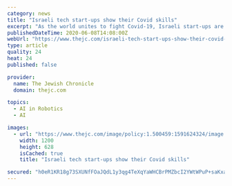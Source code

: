 ```yaml
---
category: news
title: "Israeli tech start-ups show their Covid skills"
excerpt: "As the world unites to fight Covid-19, Israeli start-ups are mobilising with many pivoting into healthcare. “In their nature, start-ups need to be flexible and adapt quickly to changes in order to meet opportunities when they occur,"
publishedDateTime: 2020-06-08T14:08:00Z
webUrl: "https://www.thejc.com/israeli-tech-start-ups-show-their-covid-skills-1.500458"
type: article
quality: 24
heat: 24
published: false

provider:
  name: The Jewish Chronicle
  domain: thejc.com

topics:
  - AI in Robotics
  - AI

images:
  - url: "https://www.thejc.com/image/policy:1.500459:1591624324/image.jpg?a=191%3A100&q=0.6&w=1200&$p$a$q$w=e3c1d56"
    width: 1200
    height: 628
    isCached: true
    title: "Israeli tech start-ups show their Covid skills"

secured: "h0eR1KR18g73SXUNfFOaJQdL1y3qg4TeXqYaWHCBrPMZbcI2YWtWPuP+saKxagJZ3FoW/hkyeHZ460F1JywgnvZgaFRpl5+WkSFV67ZKzkkBu1hE2qJ4P1+BFJyrFA7LnmOLblUR3Jsut214y5+nMC22PMXx6PYq2iIoaUrCSEca5hGcrG5PwIwHB7KKcH+IOVbpnuiPZqhbKUrGirLYzLoBrwVNC/z9M0imrgzzL2V8+85OPrH7PGD9mr9OR2FHYXf9lJNJIS6PUSf0/2bgiDWJYfDJO0ovSDPkJGMh0hgZWhUfuMehQ67iubhTW19TUqOK/sxDHQ8ap/hmxLHlCOLCMBLT7SynQXWzHtZw1TATmW+s0IjBZy9j8KjV6W8K8Ur4Ylg6VlotyUNabWwRNM7D55WMi9jiGq7rIuTh1jbAv60xsEcmWNPQIGn4xOxplV2qAcNLhtTYik+ZrNfgDDs4NbW1RQawIFFVTBpBuOA=;2qXebC1FK8qOm77odHDlgw=="
---
```


